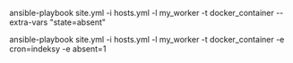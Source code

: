 ansible-playbook site.yml -i hosts.yml -l my_worker -t docker_container --extra-vars "state=absent"

ansible-playbook site.yml -i hosts.yml -l my_worker -t docker_container -e cron=indeksy -e absent=1
